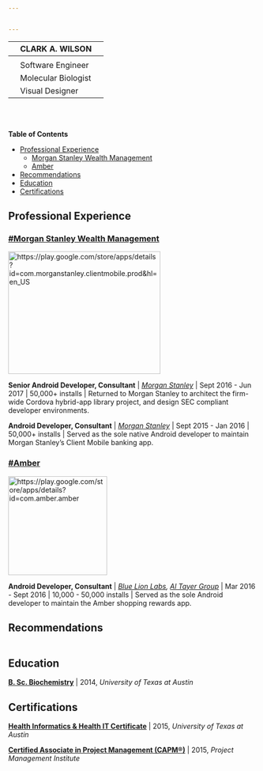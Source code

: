 ```yaml
---


---
```



<table>
<thead>
<tr>
<th></th>
<th>CLARK A. WILSON</th>
<th></th>
</tr>
</thead>
<tbody>
<tr>
<td></td>
<td></td>
<td></td>
</tr>
<tr>
<td></td>
<td>Software Engineer</td>
<td></td>
</tr>
<tr>
<td></td>
<td>Molecular Biologist</td>
<td></td>
</tr>
<tr>
<td></td>
<td>Visual Designer</td>
<td></td>
</tr>
</tbody>
</table><p><br><br></p>
<p><strong>Table of Contents</strong></p>
<ul>
<li><a href="#projects">Professional Experience</a>
<ul>
<li><a href="#morgan-stanley-wealth-management">Morgan Stanley Wealth Management</a></li>
<li><a href="#amber">Amber</a></li>
</ul>
</li>
<li><a href="#recommendations">Recommendations</a></li>
<li><a href="#education">Education</a></li>
<li><a href="#certifications">Certifications</a></li>
</ul>
<h2 id="professional-experience">Professional Experience</h2>
<h3 id="morgan-stanley-wealth-management"><a href="https://play.google.com/store/apps/details?id=com.morganstanley.clientmobile.prod&amp;hl=en_US">#Morgan Stanley Wealth Management</a></h3>
<p><img src="https://workstory.s3.amazonaws.com/assets/2189783/mostan.png" alt="https://play.google.com/store/apps/details?id=com.morganstanley.clientmobile.prod&amp;hl=en_US" width="308" height="248"></p>
<p><strong>Senior Android Developer, Consultant</strong> | <em><a href="https://www.morganstanley.com/">Morgan Stanley</a></em> | Sept 2016 - Jun 2017 | 50,000+ installs | Returned to Morgan Stanley to architect the firm-wide Cordova hybrid-app library project, and design SEC compliant developer environments.</p>
<p><strong>Android Developer, Consultant</strong> | <em><a href="https://www.morganstanley.com/">Morgan Stanley</a></em> | Sept 2015 - Jan 2016 | 50,000+ installs  | Served as the sole native Android developer to maintain Morgan Stanley’s Client Mobile banking app.</p>
<h3 id="amber"><a href="https://play.google.com/store/apps/details?id=com.amber.amber">#Amber</a></h3>
<p><img src="https://workstory.s3.amazonaws.com/assets/2005903/amber.png" alt="https://play.google.com/store/apps/details?id=com.amber.amber" width="200" height="200"></p>
<p><strong>Android Developer, Consultant</strong> | <em><a href="https://play.google.com/store/apps/developer?id=Blue+Lion+Labs">Blue Lion Labs</a>, <a href="https://www.altayer.com/">Al Tayer Group</a></em> | Mar 2016 - Sept 2016 | 10,000 - 50,000 installs  | Served as the sole Android developer to maintain the Amber shopping rewards app.</p>
<h2 id="recommendations">Recommendations</h2>
<p><img src="https://workstory.s3.amazonaws.com/assets/2005908/Screen_Shot_2018-05-27_at_7.13.25_PM.png" alt=""></p>
<h2 id="education">Education</h2>
<p><a href="http://catalog.utexas.edu/undergraduate/natural-sciences/degrees-and-programs/bs-biochemistry/"><strong>B. Sc. Biochemistry</strong></a> | 2014, <em>University of Texas at Austin</em></p>
<h2 id="certifications">Certifications</h2>
<p><a href="https://www.mccombs.utexas.edu/hihit/"><strong>Health Informatics &amp; Health IT Certificate</strong></a> | 2015, <em>University of Texas at Austin</em></p>
<p><a href="https://www.pmi.org/certifications/types/certified-associate-capm"><strong>Certified Associate in Project Management (CAPM®)</strong></a> | 2015, <em>Project Management Institute</em></p>

